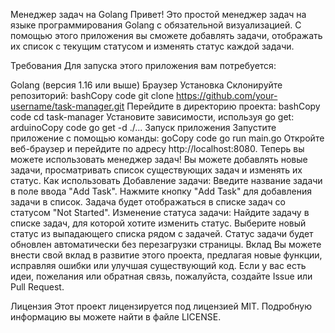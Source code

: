 Менеджер задач на Golang
Привет! Это простой менеджер задач на языке программирования Golang с обязательной визуализацией. С помощью этого приложения вы сможете добавлять задачи, отображать их список с текущим статусом и изменять статус каждой задачи.

Требования
Для запуска этого приложения вам потребуется:

Golang (версия 1.16 или выше)
Браузер
Установка
Склонируйте репозиторий:
bashCopy code
git clone https://github.com/your-username/task-manager.git
Перейдите в директорию проекта:
bashCopy code
cd task-manager
Установите зависимости, используя go get:
arduinoCopy code
go get -d ./...
Запуск приложения
Запустите приложение с помощью команды:
goCopy code
go run main.go
Откройте веб-браузер и перейдите по адресу http://localhost:8080.
Теперь вы можете использовать менеджер задач! Вы можете добавлять новые задачи, просматривать список существующих задач и изменять их статус.
Как использовать
Добавление задачи:
Введите название задачи в поле ввода "Add Task".
Нажмите кнопку "Add Task" для добавления задачи в список.
Задача будет отображаться в списке задач со статусом "Not Started".
Изменение статуса задачи:
Найдите задачу в списке задач, для которой хотите изменить статус.
Выберите новый статус из выпадающего списка рядом с задачей.
Статус задачи будет обновлен автоматически без перезагрузки страницы.
Вклад
Вы можете внести свой вклад в развитие этого проекта, предлагая новые функции, исправляя ошибки или улучшая существующий код. Если у вас есть идеи, пожелания или обратная связь, пожалуйста, создайте Issue или Pull Request.

Лицензия
Этот проект лицензируется под лицензией MIT. Подробную информацию вы можете найти в файле LICENSE.
